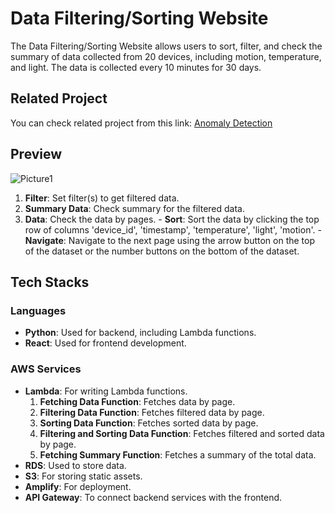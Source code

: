 # Data Filtering/Sorting Website

The Data Filtering/Sorting Website allows users to sort, filter, and check the summary of data collected from 20 devices, including motion, temperature, and light. The data is collected every 10 minutes for 30 days.

## Related Project
You can check related project from this link: [Anomaly Detection](https://github.com/hanna522/anomaly-detection)

## Preview
![Picture1](https://github.com/user-attachments/assets/d09818f1-c77b-4a1a-9b5e-f629d39c5ef8)

  1. **Filter**: Set filter(s) to get filtered data.
  2. **Summary Data**: Check summary for the filtered data.
  3. **Data**: Check the data by pages.
    - **Sort**: Sort the data by clicking the top row of columns 'device_id', 'timestamp', 'temperature', 'light', 'motion'.
    - **Navigate**: Navigate to the next page using the arrow button on the top of the dataset or the number buttons on the bottom of the dataset.

## Tech Stacks

### Languages
- **Python**: Used for backend, including Lambda functions.
- **React**: Used for frontend development.

### AWS Services
- **Lambda**: For writing Lambda functions.
  1. **Fetching Data Function**: Fetches data by page.
  2. **Filtering Data Function**: Fetches filtered data by page.
  3. **Sorting Data Function**: Fetches sorted data by page.
  4. **Filtering and Sorting Data Function**: Fetches filtered and sorted data by page.
  5. **Fetching Summary Function**: Fetches a summary of the total data.
- **RDS**: Used to store data.
- **S3**: For storing static assets.
- **Amplify**: For deployment.
- **API Gateway**: To connect backend services with the frontend.
